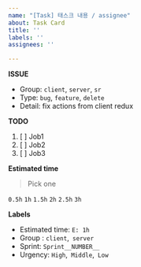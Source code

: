 ```yaml
---
name: "[Task] 태스크 내용 / assignee"
about: Task Card
title: ''
labels: ''
assignees: ''

---
```


**ISSUE**
- Group: ```client```, ```server```, ```sr```
- Type: ```bug```, ```feature```, ```delete```
- Detail: fix actions from client redux

**TODO**
1. [ ] Job1
2. [ ] Job2
3. [ ] Job3

**Estimated time**
> Pick one

```0.5h```
```1h```
```1.5h```
```2h```
```2.5h```
```3h```

**Labels**
- Estimated time: ```E: 1h```
- Group : ```client```,``` server```
- Sprint: ```Sprint__NUMBER__```
- Urgency: ```High```,``` Middle```,``` Low```
